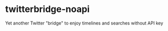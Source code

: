 twitterbridge-noapi
===================

Yet another Twitter "bridge" to enjoy timelines and searches without API key
